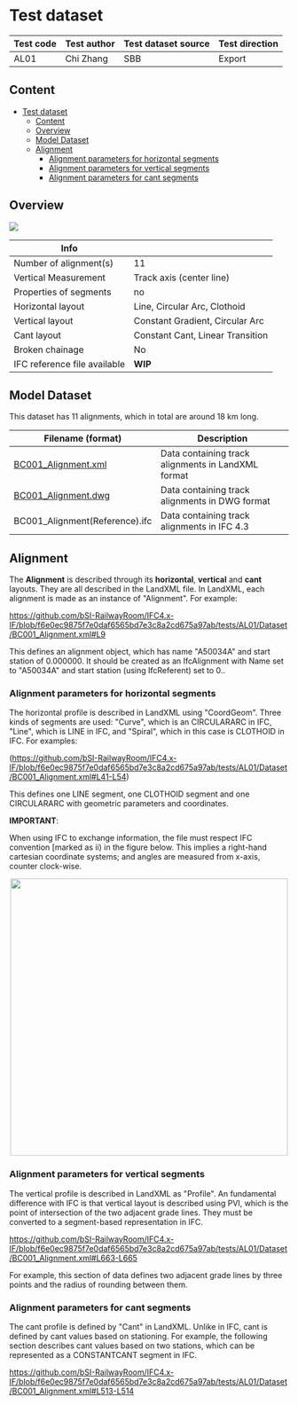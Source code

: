 # Test dataset

| Test code | Test author     | Test dataset source | Test direction |
|-----------|-----------------|---------------------|----------------|
| AL01     | Chi Zhang   | SBB                 | Export         |

## Content
- [Test dataset](#test-dataset)
  - [Content](#content)
  - [Overview](#overview)
  - [Model Dataset](#model-dataset)
  - [Alignment](#alignment)
    - [Alignment parameters for horizontal segments](#alignment-parameters-for-horizontal-segments)
    - [Alignment parameters for vertical segments](#alignment-parameters-for-vertical-segments)
    - [Alignment parameters for cant segments](#alignment-parameters-for-cant-segments)


## Overview

<img src="./Alignments_visualization.PNG"/>

| Info                         |                                           |
|------------------------------|-------------------------------------------|
| Number of alignment(s)       | 11                                        |
| Vertical Measurement         | Track axis (center line)                  |
| Properties of segments       | no                                        |
| Horizontal layout            | Line, Circular Arc, Clothoid              |
| Vertical layout              | Constant Gradient, Circular Arc           |
| Cant layout                  | Constant Cant, Linear Transition          |
| Broken chainage              | No                                        |
| IFC reference file available | **WIP**                                   |

## Model Dataset
This dataset has 11 alignments, which in total are around 18 km long.

| Filename (format)         | Description                                                        |
|---------------------------|--------------------------------------------------------------------|
| [BC001_Alignment.xml](./BC001_Alignment.xml)    |    Data containing track alignments in LandXML format                                   |
| [BC001_Alignment.dwg](./BC001_Alignment.dwg)     |    Data containing track alignments in DWG format                                 |
| BC001_Alignment(Reference).ifc    |    Data containing track alignments in IFC 4.3                                  |


## Alignment

The **Alignment** is described through its **horizontal**, **vertical** and **cant** layouts. They are all described in the LandXML file.
In LandXML, each alignment is made as an instance of "Alignment". For example:

https://github.com/bSI-RailwayRoom/IFC4.x-IF/blob/f6e0ec9875f7e0daf6565bd7e3c8a2cd675a97ab/tests/AL01/Dataset/BC001_Alignment.xml#L9

This defines an alignment object, which has name "A50034A" and start station of 0.000000. It should be created as an IfcAlignment with Name set to "A50034A" and start station (using IfcReferent) set to 0..
### Alignment parameters for horizontal segments

The horizontal profile is described in LandXML using "CoordGeom". Three kinds of segments are used: "Curve", which is an CIRCULARARC in IFC, "Line", which is LINE in IFC, and "Spiral", which in this case is CLOTHOID in IFC. For examples:

(https://github.com/bSI-RailwayRoom/IFC4.x-IF/blob/f6e0ec9875f7e0daf6565bd7e3c8a2cd675a97ab/tests/AL01/Dataset/BC001_Alignment.xml#L41-L54)

This defines one LINE segment, one CLOTHOID segment and one CIRCULARARC with geometric parameters and coordinates.

**IMPORTANT**:

When using IFC to exchange information, the file must respect IFC convention [marked as ii) in the figure below.
This implies a right-hand cartesian coordinate systems; and angles are measured from x-axis, counter clock-wise.

<p align="center">
    <img src="SurveyToIFCangleConvention.png" height="500"/>
</p>

### Alignment parameters for vertical segments

The vertical profile is described in LandXML as "Profile". An fundamental difference with IFC is that vertical layout is described using PVI, which is the point of intersection of the two adjacent grade lines. They must be converted to a segment-based representation in IFC.

https://github.com/bSI-RailwayRoom/IFC4.x-IF/blob/f6e0ec9875f7e0daf6565bd7e3c8a2cd675a97ab/tests/AL01/Dataset/BC001_Alignment.xml#L663-L665

For example, this section of data defines two adjacent grade lines by three points and the radius of rounding between them.

### Alignment parameters for cant segments

The cant profile is defined by "Cant" in LandXML. Unlike in IFC, cant is defined by cant values based on stationing. For example, the following section describes cant values based on two stations, which can be represented as a CONSTANTCANT segment in IFC.

https://github.com/bSI-RailwayRoom/IFC4.x-IF/blob/f6e0ec9875f7e0daf6565bd7e3c8a2cd675a97ab/tests/AL01/Dataset/BC001_Alignment.xml#L513-L514


